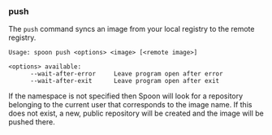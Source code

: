 ### push

The `push` command syncs an image from your local registry to the remote registry. 

```
Usage: spoon push <options> <image> [<remote image>]

<options> available:
      --wait-after-error     Leave program open after error
      --wait-after-exit      Leave program open after exit
```

If the namespace is not specified then Spoon will look for a repository belonging to the current user that corresponds to the image name. If this does not exist, a new, public repository will be created and the image will be pushed there.
